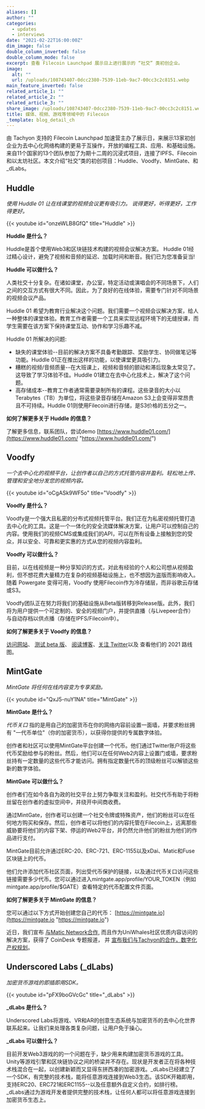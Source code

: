 ```yaml
---
aliases: []
author: ""
categories:
  - updates
  - interviews
date: "2021-02-22T16:00:00Z"
dim_image: false
double_column_inverted: false
double_column_mode: false
excerpt: 查看 Filecoin Launchpad 展示日上进行展示的 “社交” 类初创企业。
image:
  alt: ""
  url: /uploads/108743407-0dcc2380-7539-11eb-9ac7-00cc3c2c8151.webp
main_feature_inverted: false
related_article_1: ""
related_article_2: ""
related_article_3: ""
share_image: /uploads/108743407-0dcc2380-7539-11eb-9ac7-00cc3c2c8151.webp
title: 媒体、视频、游戏等领域中的 Filecoin
_template: blog_detail_ch
---
```


由 Tachyon 支持的 Filecoin Launchpad 加速营主办了展示日，来展示13家初创企业为去中心化网络构建的更易于互操作，开放的编程工具、应用、和基础设施。来自11个国家的13个团队参加了为期十二周的沉浸式项目，连接了IPFS、Filecoin和以太坊社区。本文介绍“社交”类的初创项目：Huddle、Voodfy、MintGate、和\_dLabs。

## Huddle

_使用 Huddle 01 让在线课堂的视频会议更有吸引力。_ _说得更好，听得更好，工作得更好。_

{{< youtube id="onzeWLB8GfQ" title="Huddle" >}}

**Huddle 是什么？**

Huddle是首个使用Web3和区块链技术构建的视频会议解决方案。 Huddle 01经过精心设计，避免了视频和音频的延迟、加载时间和断音。我们已为您准备妥当!

**Huddle 可以做什么？**

人类社交十分复杂。在诸如课堂，办公室，特定活动或演唱会的不同场景下，人们之间的交互方式有很大不同。因此，为了良好的在线体验，需要专门针对不同场景的视频会议产品。

Huddle 01 希望为教育行业解决这个问题。我们需要一个视频会议解决方案，给人一种整体的课堂体验。教育工作者需要一个工具来实现远程环境下的无缝授课，而学生需要在该方案下保持课堂互动、协作和学习乐趣不减。

Huddle 01 所解决的问题:

- 缺失的课堂体验--目前的解决方案不具备考勤跟踪、奖励学生、协同做笔记等功能。Huddle 01正在推出这样的功能，以使课堂更具吸引力。
- 糟糕的视频/音频质量--在大班课上，视频和音频的颤动和滞后现象太常见了。这导致了学习体验不佳。Huddle 01建立在去中心化技术上，解决了这个问题。
- 高存储成本--教育工作者通常需要录制所有的课程。这些录音的大小以Terabytes（TB）为单位，将这些录音存储在Amazon S3上会变得非常昂贵且不可持续。Huddle 01则使用Filecoin进行存储，是S3价格的五分之一。

**如何了解更多关于 Huddle 的信息？**

了解更多信息，联系团队，尝试demo [https://www.huddle01.com/](https://www.huddle01.com/ "https://www.huddle01.com/")

## Voodfy

_一个去中心化的视频平台，让创作者以自己的方式托管内容并盈利。轻松地上传、管理和安全地分发您的视频内容。_

{{< youtube id="oCgASk9WF5o" title="Voodfy" >}}

**Voodfy 是什么？**

Voodfy是一个强大且私密的分布式视频托管平台。我们正在为私密视频托管打造去中心化的工具。这是一个一体化的安全流媒体解决方案，让用户可以控制自己的内容。使用我们的视频CMS或集成我们的API，可以在所有设备上接触到您的受众，并以安全、可靠和更实惠的方式从您的视频内容盈利。

**Voodfy 可以做什么？**

目前，以在线视频是一种分享知识的方式，对此有经验的个人和公司想从视频盈利，但不想花费大量精力在复杂的视频基础设施上，也不想因为盗版而影响收入。随着 Powergate 变得可用，Voodfy 使用Filecoin作为冷存储层，而非谷歌云存储或S3。

Voodfy团队正在努力将我们的基础设施从Beta版转移到Release版。此外，我们将为用户提供一个可定制的、安全的视频门户，并提供直播（与Livepeer合作）与自动存档以供点播（存储在IPFS/Filecoin中）。

**如何了解更多关于 Voodfy 的信息？**

[访问网站](http://www.voodfy.com/)、 [测试 beta 版](http://beta.voodfy.com/)、 [阅读博客](http://blog.voodfy.com/)、[关注 Twitter](https://twitter.com/voodfy)以及 查看他们的 2021 路线图。

## MintGate

_MintGate 将任何在线内容变为专享奖励。_

{{< youtube id="QxJ5-nuY1NA" title="MintGate" >}}

**MintGate 是什么？**

_代币关口_ 指的是用自己的加密货币在你的网络内容前设置一面墙，并要求粉丝拥有 "一代币单位"（你的加密货币），以获得你提供的专属数字体验。

创作者和社区可以使用MintGate平台创建一个代币。他们通过Twitter账户将这些代币奖励给参与的粉丝。然后，他们可以在任何Web2内容上设置门或墙，要求粉丝持有一定数量的这些代币才能访问。拥有指定数量代币的顶级粉丝可以解锁这些新的数字体验。

**MintGate 可以做什么？**

创作者们在如今各自为政的社交平台上努力争取关注和盈利。社交代币有助于将粉丝留在创作者的虚拟空间中，并绕开中间商收费。

通过MintGate，创作者可以创建一个社交令牌或特殊资产，他们的粉丝可以在任何地方购买和保存。然后，创作者可以将他们的内容托管在Filecoin上，远离那些威胁要将他们的内容下架、停运的Web2平台，并仍然允许他们的粉丝为他们的作品进行支付。

MintGate目前允许通过ERC-20、ERC-721、ERC-1155以及xDai、Matic和Fuse区块链上的代币。

他们允许添加代币社区页面，列出受代币保护的链接，以及通过代币关口访问这些链接需要多少代币。您可以通过进入mintgate.app/profile/YOUR_TOKEN（例如mintgate.app/profile/$GATE）查看特定的代币配置文件页面。

**如何了解更多关于 MintGate 的信息？**

您可以通过以下方式开始创建您自己的代币： [https://mintgate.io](https://mintgate.io "https://mintgate.io")

近日，我们宣布 [与Matic Network合作](https://twitter.com/maticnetwork/status/1356626936303218689), 而且作为UniWhales社区优质内容访问的解决方案，获得了 CoinDesk 专题报道， 并 [宣布我们与Tachyon的合作，数字化产权规划](https://medium.com/endowlapp/protecting-your-content-d2900205678)。

## Underscored Labs (\_dLabs)

_加密货币游戏的即插即用SDK。_

{{< youtube id="pFX9boGVcGc" title="_dLabs" >}}

**\_dLabs 是什么？**

Underscored Labs将游戏、VR和AR的创意生态系统与加密货币的去中心化世界联系起来。让我们来处理各类复杂问题，让用户免于操心。

**\_dLabs 可以做什么？**

目前开发Web3游戏的的一个问题在于，缺少用来构建加密货币游戏的工具。Unity等游戏引擎和区块链协议之间的桥梁并不存在。现状是开发者正在将各种技术栈混合在一起，以创建新颖而又显得东拼西凑的加密游戏。\_dLabs已经建立了一个SDK，有完整的技术栈，能将任意游戏连接到Web3生态。该SDK开箱即用，支持ERC20、ERC721和ERC1155--以及任意额外自定义合约，如排行榜。\_dLabs通过为游戏开发者提供完整的技术栈，让任何人都可以将任意游戏连接到加密货币生态上。
